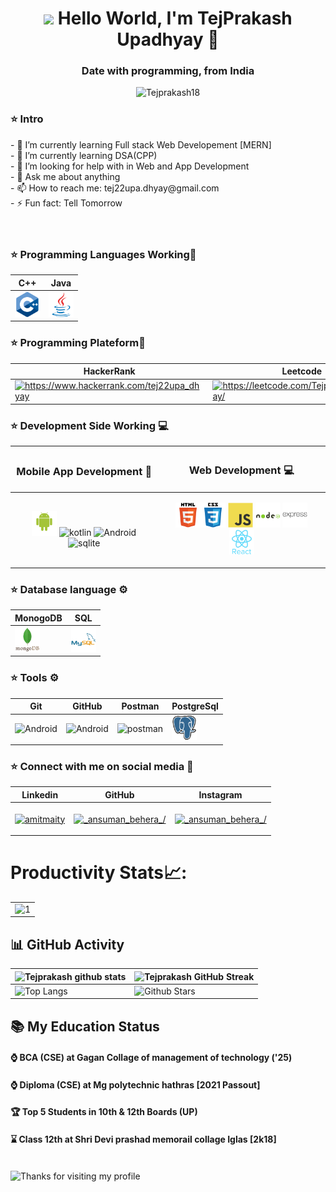 <h1 align="center"><img src="https://emojis.slackmojis.com/emojis/images/1531849430/4246/blob-sunglasses.gif?1531849430" width="30"/> Hello World, I'm TejPrakash Upadhyay 👋</h1>
<h3 align="center">Date with programming, from India </h3>

<p align="center"> <img src="https://komarev.com/ghpvc/?username=Tejprakash18" alt="Tejprakash18" /> </p>

<h3 align="left">⭐ Intro</h3>
- 🔭 I’m currently learning Full stack Web Developement [MERN] <br>
- 🔭 I’m currently learning DSA(CPP) <br>
- 🤔 I’m looking for help with in Web and  App Development <br>
- 💬 Ask me about anything <br>
- 📫 How to reach me: tej22upa.dhyay@gmail.com <br>
- ⚡ Fun fact: Tell Tomorrow <br>

<br>

<!--<h2 align="center">Experience 💻 </h2>

| | | <h3>Organization</h3> | <h3>TechStack</h3> | <h3>Project</h3> | <h3>TimeLine</h3> |  |
|-----------|-----------|-----------|-----------|-----------|-----------|-----------|
| Project Mentor & Contributor | <img src="https://github.com/maityamit/maityamit/blob/main/Images/Organizations/hacktoberfest.jpg" alt="Rait" width="30" height="30"/> | [Hacktoberfest](https://hacktoberfest.com/) | ```Android``` ```Java``` <br> ```Firebase``` |  | Oct 22 - Present | [Completed](https://github.com/maityamit/maityamit/blob/main/Images/Certificate/hactoberfest.png) |
| Project Mentor | <img src="https://github.com/maityamit/maityamit/blob/main/Images/Organizations/rait.jpg" alt="Rait" width="30" height="30"/> | [Hack Club RAIT](https://soc.hackclubrait.co/) | ```Android``` ```Java``` <br> ```Firebase``` | [Sleepometer](https://github.com/maityamit/Sleepometer-Android-App) | Jul 22 - Present | [Certificate](https://github.com/maityamit/maityamit/blob/main/Images/Certificate/Hack%20Club%20RAIT%20Project%20Mentor%202022.png) |
| Contributor | <img src="https://github.com/maityamit/maityamit/blob/main/Images/Organizations/gssoc.jpg" alt="Rait" width="30" height="30"/> | [GirlScript Summer of Code](https://gssoc.girlscript.tech) | ```Android``` ```Java``` <br> ```Firebase``` ```YAML``` | [9 Pr's Merged](https://github.com/maityamit/maityamit/tree/main/Open%20Source/2022/GSSoC) | Mar 22 - May 22| [Certificate](https://github.com/maityamit/maityamit/blob/main/Images/Certificate/gssoc'22_cert.png) |
| Project Mentor | <img src="https://github.com/maityamit/maityamit/blob/main/Images/Organizations/jwoc.jpg" alt="Rait" width="30" height="30"/>  | [JGEC Winter of Code](https://jwoc.tech/) | ```Android``` ```Java``` <br> ```Firebase``` | [Tracky](https://github.com/maityamit/Tracky-Track-your-goals-or-targets) | Feb 22 - Mar 22 | [Certificate](https://github.com/maityamit/maityamit/blob/main/Images/Certificate/jwoc_cer.jpg) |
| Android Development <br>Remote Internship | <img src="https://github.com/maityamit/maityamit/blob/main/Images/Organizations/rubberfy.jpg" alt="Rait" width="30" height="30"/> | [Rubberfy](https://rubberfy.com/) | ```Android``` ```Java``` <br> ```Firebase``` | Remote | Nov 21 - Dec 21 | [Experience Letter](https://github.com/maityamit/maityamit/blob/main/Images/Certificate/rubberfy_cer.jpg) |-->





<br>


<h3 align="left">⭐ Programming Languages Working💬</h3>

| C++ | Java |
|-----------|-----------|
| <img src="https://raw.githubusercontent.com/devicons/devicon/master/icons/cplusplus/cplusplus-original.svg" alt="Android" width="40" height="40"/> | <img src="https://raw.githubusercontent.com/devicons/devicon/master/icons/java/java-original.svg" alt="Android" width="40" height="40"/> | 

<h3 align="left">⭐ Programming Plateform💬</h3>

|HackerRank | Leetcode | GFG | 
|--------|--------|---------|
|<a href="https://www.hackerrank.com/tej22upa_dhyay?hr_r=1" target="blank"><img src="https://raw.githubusercontent.com/rahuldkjain/github-profile-readme-generator/master/src/images/icons/Social/hackerrank.svg" alt="https://www.hackerrank.com/tej22upa_dhyay" height="30" width="40" /> </a>| <a href="https://leetcode.com/TejprakashUpadhyay/" target="blank"> <img src="https://raw.githubusercontent.com/rahuldkjain/github-profile-readme-generator/master/src/images/icons/Social/leet-code.svg" alt="https://leetcode.com/TejprakashUpadhyay/" height="30" width="40" /></a> | <a href="https://auth.geeksforgeeks.org/user/user_2pzhux9rtym/practice" target="blank"> <img src="https://raw.githubusercontent.com/rahuldkjain/github-profile-readme-generator/master/src/images/icons/Social/geeks-for-geeks.svg" alt="https://auth.geeksforgeeks.org/user/tej22upadhyay/practice" height="30" width="40" /></a> |

<h3 align="left">⭐ Development Side Working 💻</h3>

|<h3 align="center">Mobile App Development 📱</h3>          |       <h3 align="center">Web Development 💻 </h3>         |
|:---------------------------------------------------:|:--------------------------------------------------------------------------:|
| <p align="center"> <img src="https://raw.githubusercontent.com/devicons/devicon/master/icons/android/android-original-wordmark.svg" alt="Android" width="40" height="40"/> <img src="https://www.vectorlogo.zone/logos/kotlinlang/kotlinlang-icon.svg" alt="kotlin" width="40" height="40"/> <img src="https://www.vectorlogo.zone/logos/firebase/firebase-icon.svg" alt="Android" width="40" height="40"/> <img src="https://www.vectorlogo.zone/logos/sqlite/sqlite-icon.svg" alt="sqlite" width="40" height="40"/> </p> | <p align="center"><img src="https://raw.githubusercontent.com/devicons/devicon/master/icons/html5/html5-original-wordmark.svg" alt="Android" width="40" height="40"/><img src="https://raw.githubusercontent.com/devicons/devicon/master/icons/css3/css3-original-wordmark.svg" alt="Android" width="40" height="40"/>  <img src="https://raw.githubusercontent.com/devicons/devicon/master/icons/javascript/javascript-original.svg" alt="Android" width="40" height="40"/> <img src="https://raw.githubusercontent.com/devicons/devicon/master/icons/nodejs/nodejs-original-wordmark.svg" alt="nodejs" width="40" height="40"/> <img src="https://raw.githubusercontent.com/devicons/devicon/master/icons/express/express-original-wordmark.svg" alt="express" width="40" height="40"/> <img src="https://raw.githubusercontent.com/devicons/devicon/master/icons/react/react-original-wordmark.svg" alt="express" width="40" height="40"/> </p> |

<h3 align="left">⭐ Database language ⚙️ </h3>

| MonogoDB | SQL |
|------|------|
| <img src="https://raw.githubusercontent.com/devicons/devicon/master/icons/mongodb/mongodb-original-wordmark.svg" alt="mongodb" width="40" height="40"/> |<img src="https://raw.githubusercontent.com/devicons/devicon/master/icons/mysql/mysql-original-wordmark.svg" alt="mysql" width="40" height="40"/> |

<h3 align="left">⭐ Tools ⚙️ </h3>

| Git | GitHub | Postman | PostgreSql |
|-----------|-----------|---------|-----------|
|<img src="https://www.vectorlogo.zone/logos/git-scm/git-scm-icon.svg" alt="Android" width="40" height="40"/> | <img src="https://github.githubassets.com/images/modules/site/icons/footer/github-mark.svg" alt="Android" width="40" height="40"/> | <img src="https://www.vectorlogo.zone/logos/getpostman/getpostman-icon.svg" alt="postman" width="40" height="40"/> | <img src="https://raw.githubusercontent.com/devicons/devicon/master/icons/postgresql/postgresql-original.svg" height="40px" width="40px" /> |

<h3 align="left">⭐ Connect with me on social media 📲 </h3>


| Linkedin | GitHub  | Instagram | 
|-----------|-----------|-----------|
| <p align="center"><a href="https://linkedin.com/in/tejprakash-upadhyay-b62388169/" target="blank"><img align="center" src="https://raw.githubusercontent.com/rahuldkjain/github-profile-readme-generator/master/src/images/icons/Social/linked-in-alt.svg" alt="amitmaity" height="30" width="40" /></a></p> | <p align="center"> <a href="https://github.com/Tejprakash18" target="blank"><img align="center" src="https://raw.githubusercontent.com/rahuldkjain/github-profile-readme-generator/master/src/images/icons/Social/github.svg" alt="_ansuman_behera_/" height="30" width="40" /></a> </p>| <p align="center"><a href="https://instagram.com/mr.tej_upadhyay" target="blank"><img align="center" src="https://raw.githubusercontent.com/rahuldkjain/github-profile-readme-generator/master/src/images/icons/Social/instagram.svg" alt="_ansuman_behera_/" height="30" width="40" /></a></p> |
   
     
# Productivity Stats📈:
<table>
  <tr>
    <td><img src="https://github-profile-summary-cards.vercel.app/api/cards/profile-details?username=Tejprakash18&theme=monokai"  display=block width=100% height=auto  alt="1" ></td>
   </tr> 
</table>


## 📊 GitHub Activity
| ![Tejprakash github stats](https://github-readme-stats.vercel.app/api?username=Tejprakash18&show_icons=true&theme=radical) | ![Tejprakash GitHub Streak](https://github-readme-streak-stats.herokuapp.com/?user=Tejprakash18&theme=radical)                                                                                                           |
| --------------------------------------------------------------------------------------------------------------------------------- | ----------------------------------------------------------------------------------------------------------------------------------------------------------------------------------------------------------------- |
| ![Top Langs](https://github-readme-stats.vercel.app/api/top-langs/?username=Tejprakash18&langs_count=8&theme=radical&layout=compact) | ![Github Stars](https://github-readme-stats.vercel.app/api?username=Tejprakash18&show_icons=true&locale=en&count_private=true&hide_rank=true&custom_title=My%20GitHub%20Stats&disable_animations=true&theme=radical) |


## 📚 My Education Status


<h4>⌚ BCA (CSE) at Gagan Collage of management of technology ('25) </h4>
<h4>⌚ Diploma (CSE) at Mg polytechnic hathras [2021 Passout]
<h4>🏆 Top 5 Students in 10th & 12th Boards (UP) </h4>
<h4>⌛ Class 12th at Shri Devi prashad memorail collage Iglas [2k18] </h4>

<br>

<img height="120" alt="Thanks for visiting my profile" width="100%" src="https://github.com/dibyendu415/dibyendu415/blob/master/marquee.svg" />
